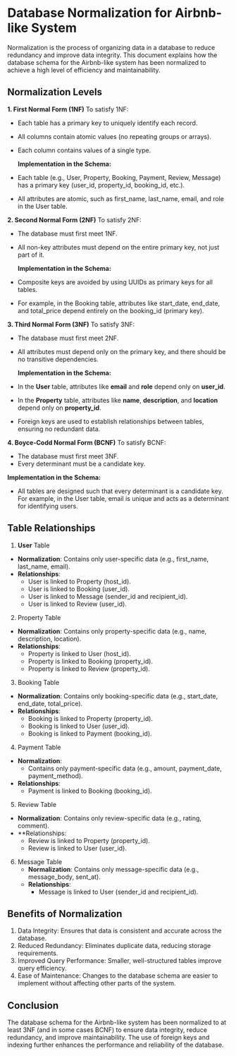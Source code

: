 # Database Normalization for Airbnb-like System
Normalization is the process of organizing data in a database to reduce redundancy and improve data integrity. This document explains how the database schema for the Airbnb-like system has been normalized to achieve a high level of efficiency and maintainability.

## Normalization Levels
 **1. First Normal Form (1NF)**
  To satisfy 1NF:
  * Each table has a primary key to uniquely identify each record.
  * All columns contain atomic values (no repeating groups or arrays).
  * Each column contains values of a single type.
  
    **Implementation in the Schema:** 
  * Each table (e.g., User, Property, Booking, Payment, Review, Message) has a primary key (user_id, property_id, booking_id, etc.).
  * All attributes are atomic, such as first_name, last_name, email, and role in the User table.
 
 **2. Second Normal Form (2NF)**
  To satisfy 2NF:
  * The database must first meet 1NF.
  * All non-key attributes must depend on the entire primary key, not just part of it.

    **Implementation in the Schema:**
  * Composite keys are avoided by using UUIDs as primary keys for all tables.
  * For example, in the Booking table, attributes like start_date, end_date, and total_price depend entirely on the booking_id (primary key).

**3. Third Normal Form (3NF)**
 To satisfy 3NF:
  * The database must first meet 2NF.
  * All attributes must depend only on the primary key, and there should be no transitive dependencies.

    **Implementation in the Schema:**
  * In the **User** table, attributes like **email** and **role** depend only on **user_id**.
  * In the **Property** table, attributes like **name**, **description**, and **location** depend only on **property_id**.
  * Foreign keys are used to establish relationships between tables, ensuring no redundant data.
  
**4. Boyce-Codd Normal Form (BCNF)**
  To satisfy BCNF:
  * The database must first meet 3NF.
  * Every determinant must be a candidate key.
 
  **Implementation in the Schema:**
  * All tables are designed such that every determinant is a candidate key. For example, in the User table, email is unique and acts as a determinant for identifying users.
## Table Relationships
1. **User** Table
  * **Normalization**: Contains only user-specific data (e.g., first_name, last_name, email).
  * **Relationships**:
      * User is linked to Property (host_id).
      * User is linked to Booking (user_id).
      * User is linked to Message (sender_id and recipient_id).
      * User is linked to Review (user_id).
2. Property Table
  * **Normalization**: Contains only property-specific data (e.g., name, description, location).
  * **Relationships**:
      * Property is linked to User (host_id).
      * Property is linked to Booking (property_id).
      * Property is linked to Review (property_id).
3. Booking Table
  * **Normalization**: Contains only booking-specific data (e.g., start_date, end_date, total_price).
  * **Relationships**:
      * Booking is linked to Property (property_id).
      * Booking is linked to User (user_id).
      * Booking is linked to Payment (booking_id).
4. Payment Table
  * **Normalization**:
      * Contains only payment-specific data (e.g., amount, payment_date, payment_method).
  * **Relationships**:
      * Payment is linked to Booking (booking_id).
5. Review Table
  * **Normalization**: Contains only review-specific data (e.g., rating, comment).
  * **Relationships:
      * Review is linked to Property (property_id).
      * Review is linked to User (user_id).
6. Message Table
    * **Normalization**: Contains only message-specific data (e.g., message_body, sent_at).
    * **Relationships**:
      * Message is linked to User (sender_id and recipient_id).
## Benefits of Normalization
  1. Data Integrity: Ensures that data is consistent and accurate across the database.
  2. Reduced Redundancy: Eliminates duplicate data, reducing storage requirements.
  3. Improved Query Performance: Smaller, well-structured tables improve query efficiency.
  4. Ease of Maintenance: Changes to the database schema are easier to implement without affecting other parts of the system.
## Conclusion
The database schema for the Airbnb-like system has been normalized to at least 3NF (and in some cases BCNF) to ensure data integrity, reduce redundancy, and improve maintainability. The use of foreign keys and indexing further enhances the performance and reliability of the database.
